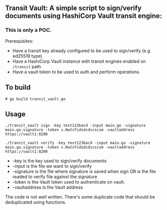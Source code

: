## Transit Vault: A simple script to sign/verify documents using HashiCorp Vault transit engine:

### This is only a POC.

Prerequisites:

* Have a transit key already configured to be used to sign/verify (e.g ed25519 type)
* Have a HashiCorp Vault instance with transit engines enabled on `/transit` path
* Have a vault token to be used to auth and perform operations.

## To build

```
# go build transit_vault.go
```
## Usage

```
./transit_vault sign -key test123bacd -input main.go -signature main.go.signature -token s.0wtcFidsdcdscscsm -vaultaddress https://vault1:8200
```

```
./transit_vault verify -key test123bacd -input main.go -signature main.go.signature -token s.0wtcFidsdcdscscsm -vaultaddress https://vault1:8200
```

* -key is the key used to sign/verify documents
* -input is the file we want to sign/verify
* -signature is the file where signature is saved when sign OR is the file readed to verify file against the signature
* -token is the Vault token used to authenticate on vault.
* -vaultaddress is the Vault address

The code is not well written. There's some duplicate code that should be deduplicated using functions. 


